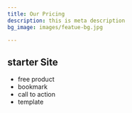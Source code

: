 ```yaml
---
title: Our Pricing
description: this is meta description
bg_image: images/featue-bg.jpg

---
```

## starter Site

* free product
* bookmark
* call to action
* template